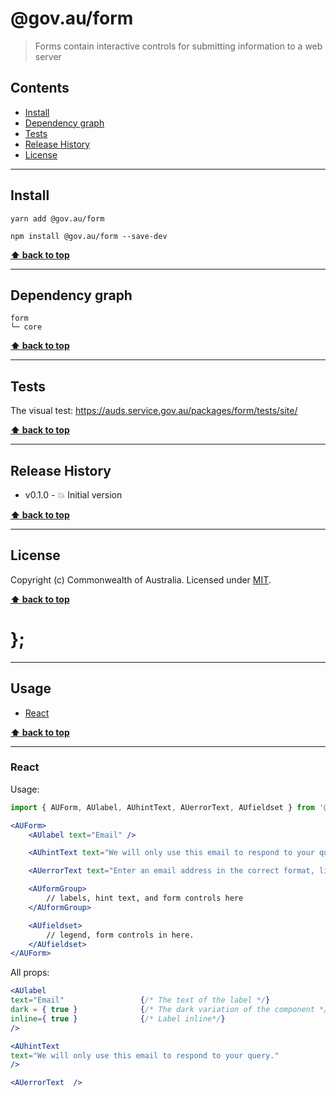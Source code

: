 @gov.au/form
============

> Forms contain interactive controls for submitting information to a web server


## Contents

* [Install](#install)
* [Dependency graph](#dependency-graph)
* [Tests](#tests)
* [Release History](#release-history)
* [License](#license)


----------------------------------------------------------------------------------------------------------------------------------------------------------------


## Install


```shell
yarn add @gov.au/form
```

```shell
npm install @gov.au/form --save-dev
```


**[⬆ back to top](#contents)**


----------------------------------------------------------------------------------------------------------------------------------------------------------------


## Dependency graph

```shell
form
└─ core
```


**[⬆ back to top](#contents)**


----------------------------------------------------------------------------------------------------------------------------------------------------------------


## Tests

The visual test: https://auds.service.gov.au/packages/form/tests/site/


**[⬆ back to top](#contents)**


----------------------------------------------------------------------------------------------------------------------------------------------------------------


## Release History

* v0.1.0 - 💥 Initial version


**[⬆ back to top](#contents)**


----------------------------------------------------------------------------------------------------------------------------------------------------------------


## License

Copyright (c) Commonwealth of Australia.
Licensed under [MIT](https://raw.githubusercontent.com/govau/design-system-components/packages/core/master/LICENSE).


**[⬆ back to top](#contents)**

# };


----------------------------------------------------------------------------------------------------------------------------------------------------------------


## Usage


* [React](#react)


**[⬆ back to top](#contents)**


----------------------------------------------------------------------------------------------------------------------------------------------------------------

### React

Usage:

```jsx
import { AUForm, AUlabel, AUhintText, AUerrorText, AUfieldset } from '@gov.au/form';

<AUForm>
    <AUlabel text="Email" />

    <AUhintText text="We will only use this email to respond to your query." />

    <AUerrorText text="Enter an email address in the correct format, like name@example.com" />

    <AUformGroup>
        // labels, hint text, and form controls here
    </AUformGroup>

    <AUfieldset>
        // legend, form controls in here.
    </AUfieldset>
</AUForm>
```

All props:

```jsx
<AUlabel 
text="Email"                 {/* The text of the label */}
dark = { true }              {/* The dark variation of the component */}
inline={ true }              {/* Label inline*/}
/>

<AUhintText
text="We will only use this email to respond to your query."
/>

<AUerrorText  />
```
